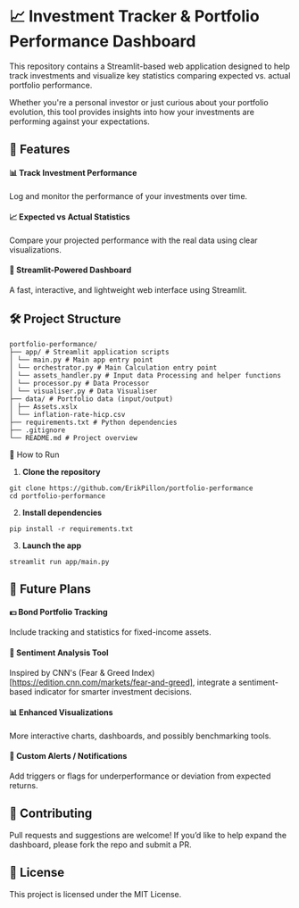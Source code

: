 # 📈 Investment Tracker & Portfolio Performance Dashboard
This repository contains a Streamlit-based web application designed to help track investments and visualize key statistics comparing expected vs. actual portfolio performance.

Whether you're a personal investor or just curious about your portfolio evolution, this tool provides insights into how your investments are performing against your expectations.

## 🚀 Features
#### 📊 Track Investment Performance
Log and monitor the performance of your investments over time.

#### 📈 Expected vs Actual Statistics
Compare your projected performance with the real data using clear visualizations.

#### 🧮 Streamlit-Powered Dashboard
A fast, interactive, and lightweight web interface using Streamlit.

## 🛠️ Project Structure
```
portfolio-performance/
├── app/ # Streamlit application scripts 
│ └── main.py # Main app entry point 
│ └── orchestrator.py # Main Calculation entry point
│ └── assets_handler.py # Input data Processing and helper functions  
│ └── processor.py # Data Processor
│ └── visualiser.py # Data Visualiser 
├── data/ # Portfolio data (input/output) 
│ ├── Assets.xslx 
│ └── inflation-rate-hicp.csv  
├── requirements.txt # Python dependencies 
├── .gitignore 
└── README.md # Project overview 
```

🧪 How to Run
1. **Clone the repository**

```
git clone https://github.com/ErikPillon/portfolio-performance
cd portfolio-performance
```

2. **Install dependencies**

```
pip install -r requirements.txt
```

3. **Launch the app**

```
streamlit run app/main.py
```

## 🔮 Future Plans

#### 💵 Bond Portfolio Tracking
Include tracking and statistics for fixed-income assets.

#### 🧠 Sentiment Analysis Tool
Inspired by CNN's (Fear & Greed Index)[https://edition.cnn.com/markets/fear-and-greed], integrate a sentiment-based indicator for smarter investment decisions.

#### 📊 Enhanced Visualizations
More interactive charts, dashboards, and possibly benchmarking tools.

#### 💬 Custom Alerts / Notifications
Add triggers or flags for underperformance or deviation from expected returns.

## 🤝 Contributing
Pull requests and suggestions are welcome! If you’d like to help expand the dashboard, please fork the repo and submit a PR.

## 📜 License
This project is licensed under the MIT License.